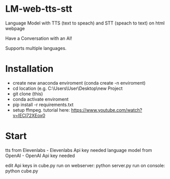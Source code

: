 # LM-web-tts-stt
Language Model with TTS (text to speach) and STT (speach to text) on html webpage

Have a Conversation with an AI!

Supports multiple languages.

# Installation
- create new anaconda enviroment (conda create -n enviroment)
- cd location (e.g. C:\Users\User\Desktop\new Project
- git clone (this)
- conda activate enviroment
- pip install -r requirements.txt
- setup ffmpeg. tutorial here: https://www.youtube.com/watch?v=IECI72XEox0

# Start
tts from Elevenlabs - Elevenlabs Api key needed
language model from OpenAI - OpenAI Api key needed

edit Api keys in cube.py
run on webserver: python server.py
run on console: python cube.py
